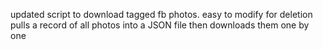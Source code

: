 updated script to download tagged fb photos. easy to modify for deletion pulls a record of all photos into a JSON file then downloads them one by one
